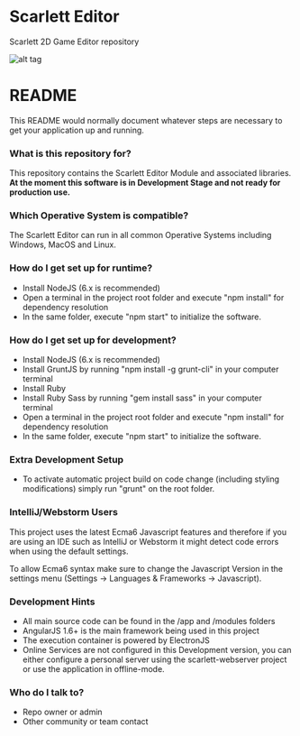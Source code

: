 # Scarlett Editor
Scarlett 2D Game Editor repository

![alt tag](https://anlagehub.com/public/sc/images/editor-banner.png)

# README #

This README would normally document whatever steps are necessary to get your application up and running.

### What is this repository for? ###

This repository contains the Scarlett Editor Module and associated libraries. **At the moment this software is in Development Stage and not ready for production use.**

### Which Operative System is compatible? ###

The Scarlett Editor can run in all common Operative Systems including Windows, MacOS and Linux.

### How do I get set up for runtime? ###

* Install NodeJS (6.x is recommended)
* Open a terminal in the project root folder and execute "npm install" for dependency resolution
* In the same folder, execute "npm start" to initialize the software.

### How do I get set up for development? ###

* Install NodeJS (6.x is recommended)
* Install GruntJS by running "npm install -g grunt-cli" in your computer terminal
* Install Ruby
* Install Ruby Sass by running "gem install sass" in your computer terminal
* Open a terminal in the project root folder and execute "npm install" for dependency resolution
* In the same folder, execute "npm start" to initialize the software.

### Extra Development Setup ###

* To activate automatic project build on code change (including styling modifications) simply run "grunt" on the root folder. 

### IntelliJ/Webstorm Users ###

This project uses the latest Ecma6 Javascript features and therefore if you are using an IDE such as IntelliJ or Webstorm it might detect code errors when using the default settings.

To allow Ecma6 syntax make sure to change the Javascript Version in the settings menu (Settings -> Languages & Frameworks -> Javascript).

### Development Hints ###

* All main source code can be found in the /app and /modules folders
* AngularJS 1.6+ is the main framework being used in this project
* The execution container is powered by ElectronJS 
* Online Services are not configured in this Development version, you can either configure a personal server using the scarlett-webserver project or use the application in offline-mode.

### Who do I talk to? ###

* Repo owner or admin
* Other community or team contact
